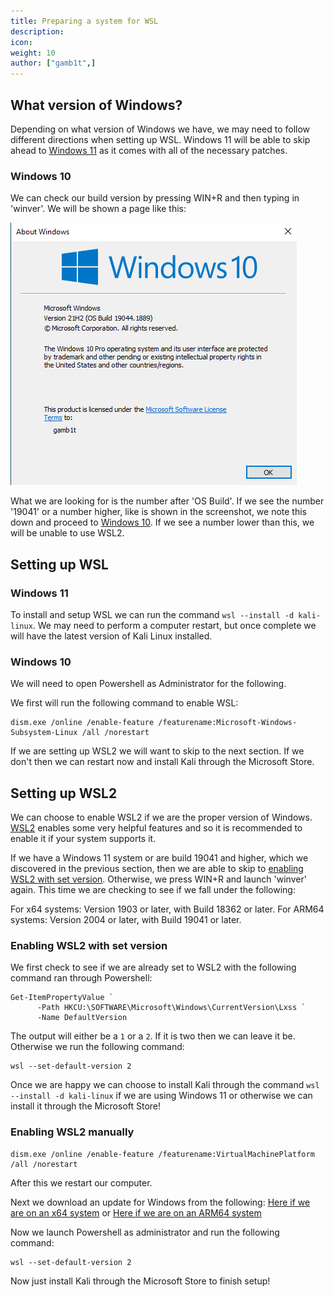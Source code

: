 ```yaml
---
title: Preparing a system for WSL
description:
icon:
weight: 10
author: ["gamb1t",]
---
```


## What version of Windows?

Depending on what version of Windows we have, we may need to follow different directions when setting up WSL. Windows 11 will be able to skip ahead to [Windows 11](#windows-11) as it comes with all of the necessary patches.

### Windows 10

We can check our build version by pressing WIN+R and then typing in 'winver'. We will be shown a page like this:

![](wsl-prep-1.png)

What we are looking for is the number after 'OS Build'. If we see the number '19041' or a number higher, like is shown in the screenshot, we note this down and proceed to [Windows 10](#windows-10). If we see a number lower than this, we will be unable to use WSL2.

## Setting up WSL

### Windows 11

To install and setup WSL we can run the command `wsl --install -d kali-linux`. We may need to perform a computer restart, but once complete we will have the latest version of Kali Linux installed.

### Windows 10

We will need to open Powershell as Administrator for the following.

We first will run the following command to enable WSL:

```
dism.exe /online /enable-feature /featurename:Microsoft-Windows-Subsystem-Linux /all /norestart
```

If we are setting up WSL2 we will want to skip to the next section. If we don't then we can restart now and install Kali through the Microsoft Store.

## Setting up WSL2

We can choose to enable WSL2 if we are the proper version of Windows. [WSL2](https://docs.microsoft.com/en-us/windows/wsl/compare-versions) enables some very helpful features and so it is recommended to enable it if your system supports it.

If we have a Windows 11 system or are build 19041 and higher, which we discovered in the previous section, then we are able to skip to [enabling WSL2 with set version](#enabling-wsl2-with-set-version). Otherwise, we press WIN+R and launch 'winver' again. This time we are checking to see if we fall under the following:

For x64 systems: Version 1903 or later, with Build 18362 or later.
For ARM64 systems: Version 2004 or later, with Build 19041 or later.

### Enabling WSL2 with set version

We first check to see if we are already set to WSL2 with the following command ran through Powershell:

```
Get-ItemPropertyValue `
      -Path HKCU:\SOFTWARE\Microsoft\Windows\CurrentVersion\Lxss `
      -Name DefaultVersion
```

The output will either be a `1` or a `2`. If it is two then we can leave it be. Otherwise we run the following command:

```plaintext
wsl --set-default-version 2
```

Once we are happy we can choose to install Kali through the command `wsl --install -d kali-linux` if we are using Windows 11 or otherwise we can install it through the Microsoft Store!

### Enabling WSL2 manually

```
dism.exe /online /enable-feature /featurename:VirtualMachinePlatform /all /norestart
```

After this we restart our computer.

Next we download an update for Windows from the following:
[Here if we are on an x64 system](https://wslstorestorage.blob.core.windows.net/wslblob/wsl_update_x64.msi) or [Here if we are on an ARM64 system](https://wslstorestorage.blob.core.windows.net/wslblob/wsl_update_arm64.msi)

Now we launch Powershell as administrator and run the following command:

```plaintext
wsl --set-default-version 2
```

Now just install Kali through the Microsoft Store to finish setup!
